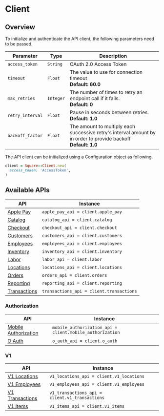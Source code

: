 # Client

## Overview

To initialize and authenticate the API client, the following parameters need to be passed.

| Parameter | Type | Description |
|  --- | --- | --- |
| `access_token` | `String` | OAuth 2.0 Access Token |
| `timeout` | `Float` | The value to use for connection timeout <br> **Default: 60.0** |
| `max_retries` | `Integer` | The number of times to retry an endpoint call if it fails. <br> **Default: 0** |
| `retry_interval` | `Float` | Pause in seconds between retries. <br> **Default: 1.0** |
| `backoff_factor` | `Float` | The amount to multiply each successive retry's interval amount by in order to provide backoff <br> **Default: 1.0** |

The API client can be initialized using a Configuration object as following.

```ruby
client = Square::Client.new(
  access_token: 'AccessToken',
)
```

## Available APIs

| API | Instance |
| --- | --- |
| [Apple Pay](apple-pay.md) | ```apple_pay_api = client.apple_pay``` |
| [Catalog](catalog.md) | ```catalog_api = client.catalog``` |
| [Checkout](checkout.md) | ```checkout_api = client.checkout``` |
| [Customers](customers.md) | ```customers_api = client.customers``` |
| [Employees](employees.md) | ```employees_api = client.employees``` |
| [Inventory](inventory.md) | ```inventory_api = client.inventory``` |
| [Labor](labor.md) | ```labor_api = client.labor``` |
| [Locations](locations.md) | ```locations_api = client.locations``` |
| [Orders](orders.md) | ```orders_api = client.orders``` |
| [Reporting](reporting.md) | ```reporting_api = client.reporting``` |
| [Transactions](transactions.md) | ```transactions_api = client.transactions``` |

### Authorization

| API | Instance |
| --- | --- |
| [Mobile Authorization](mobile-authorization.md) | ```mobile_authorization_api = client.mobile_authorization``` |
| [O Auth](o-auth.md) | ```o_auth_api = client.o_auth``` |

### V1

| API | Instance |
| --- | --- |
| [V1 Locations](v1-locations.md) | ```v1_locations_api = client.v1_locations``` |
| [V1 Employees](v1-employees.md) | ```v1_employees_api = client.v1_employees``` |
| [V1 Transactions](v1-transactions.md) | ```v1_transactions_api = client.v1_transactions``` |
| [V1 Items](v1-items.md) | ```v1_items_api = client.v1_items``` |
